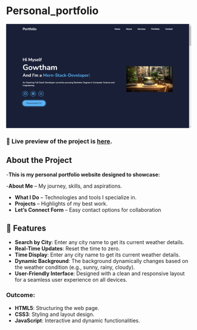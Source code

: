 # Personal_portfolio
![Preview](readme.png)
### 🔗 **Live preview** of the project is [here](https://gowtham6477.github.io/Personal_portfolio/).

## About the Project
-**This is my personal portfolio website designed to showcase:**

-**About Me** – My journey, skills, and aspirations.
- **What I Do** – Technologies and tools I specialize in.
- **Projects** – Highlights of my best work.
- **Let’s Connect Form** – Easy contact options for collaboration
## 🚀 Features

- **Search by City**: Enter any city name to get its current weather details.
- **Real-Time Updates**: Reset the time to zero.
- **Time Display**: Enter any city name to get its current weather details.
- **Dynamic Background**: The background dynamically changes based on the weather condition (e.g., sunny, rainy, cloudy).
- **User-Friendly Interface**: Designed with a clean and responsive layout for a seamless user experience on all devices.

### **Outcome:**
- **HTML5**: Structuring the web page.
- **CSS3**: Styling and layout design.
- **JavaScript**: Interactive and dynamic functionalities.